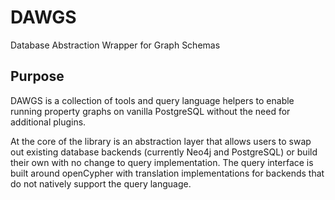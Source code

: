 # DAWGS

Database Abstraction Wrapper for Graph Schemas

## Purpose

DAWGS is a collection of tools and query language helpers to enable running property graphs on vanilla PostgreSQL
without the need for additional plugins.

At the core of the library is an abstraction layer that allows users to swap out existing database backends (currently
Neo4j and PostgreSQL) or build their own with no change to query implementation. The query interface is built around
openCypher with translation implementations for backends that do not natively support the query language.

